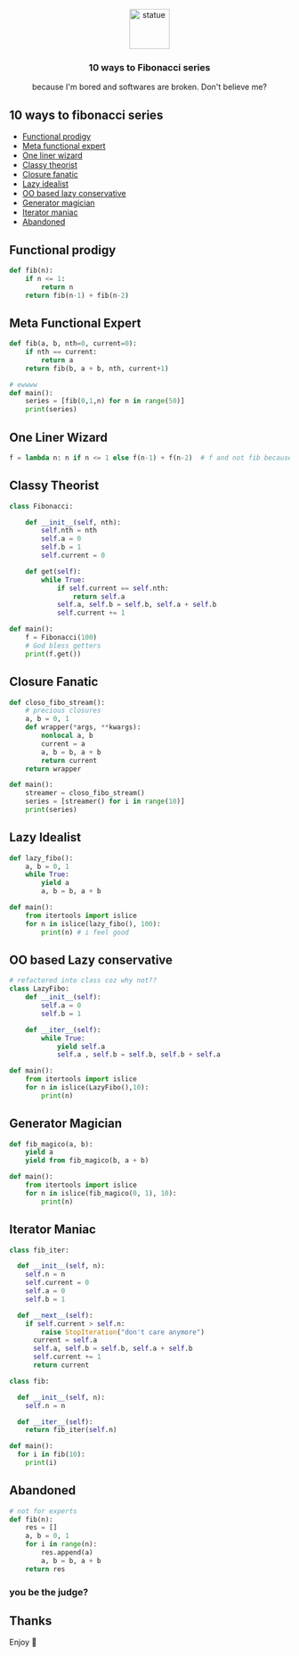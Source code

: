 <p align="center">
  <a href="https://example.com/">
    <img src="http://www.epsilones.com/material/artes/027-fibonacci-pisa.jpg" alt="statue" width=72 height=72>
  </a>

  <h3 align="center">10 ways to Fibonacci series</h3>

  <p align="center">
    because I'm bored and softwares are broken. Don't believe me? 
    <br>
  </p>
</p>

## 10 ways to fibonacci series

- [Functional prodigy](#functional-prodigy)
- [Meta functional expert](#meta-functional-expert)
- [One liner wizard](#one-liner-wizard)
- [Classy theorist](#classy-theorist)
- [Closure fanatic](#closure-fanatic)
- [Lazy idealist](#lazy-idealist)
- [OO based lazy conservative](#OO-based-lazy-conservative)
- [Generator magician](#generator-maniac)
- [Iterator maniac](#iterator-maniac)
- [Abandoned](#abandoned)

## Functional prodigy

```python
def fib(n):
	if n <= 1:
		return n
	return fib(n-1) + fib(n-2)
```

## Meta Functional Expert

```python
def fib(a, b, nth=0, current=0):
	if nth == current:
		return a
	return fib(b, a + b, nth, current+1)

# ewwww
def main():
	series = [fib(0,1,n) for n in range(50)]
	print(series)
```

## One Liner Wizard

```python
f = lambda n: n if n <= 1 else f(n-1) + f(n-2)  # f and not fib because functional laws
```

## Classy Theorist

```python
class Fibonacci:

	def __init__(self, nth):
		self.nth = nth
		self.a = 0
		self.b = 1
		self.current = 0

	def get(self):
		while True:
			if self.current == self.nth:
				return self.a
			self.a, self.b = self.b, self.a + self.b
			self.current += 1

def main():
	f = Fibonacci(100)
	# God bless getters
	print(f.get())
```

## Closure Fanatic

```python
def closo_fibo_stream():
	# precious closures
	a, b = 0, 1
	def wrapper(*args, **kwargs):
		nonlocal a, b
		current = a
		a, b = b, a + b
		return current
	return wrapper

def main():
	streamer = closo_fibo_stream()
	series = [streamer() for i in range(10)]
	print(series)
```

## Lazy Idealist

```python
def lazy_fibo():
	a, b = 0, 1
	while True:
		yield a
		a, b = b, a + b

def main():
	from itertools import islice
	for n in islice(lazy_fibo(), 100):
		print(n) # i feel good

```

## OO based Lazy conservative

```python
# refactored into class coz why not??
class LazyFibo:
	def __init__(self):
		self.a = 0
		self.b = 1

	def __iter__(self):
		while True:
			yield self.a
			self.a , self.b = self.b, self.b + self.a

def main():
	from itertools import islice
	for n in islice(LazyFibo(),10):
		print(n)
```

## Generator Magician

```python
def fib_magico(a, b):
	yield a
	yield from fib_magico(b, a + b)

def main():
	from itertools import islice
	for n in islice(fib_magico(0, 1), 10):
		print(n)
```

## Iterator Maniac

```python
class fib_iter:

  def __init__(self, n):
    self.n = n
    self.current = 0
    self.a = 0
    self.b = 1

  def __next__(self):
    if self.current > self.n:
        raise StopIteration("don't care anymore")
      current = self.a
      self.a, self.b = self.b, self.a + self.b
      self.current += 1
      return current

class fib:

  def __init__(self, n):
    self.n = n

  def __iter__(self):
    return fib_iter(self.n)

def main():
  for i in fib(10):
    print(i)
```

## Abandoned

```python
# not for experts
def fib(n):
	res = []
	a, b = 0, 1
	for i in range(n):
		res.append(a)
		a, b = b, a + b
	return res
```

### you be the judge?

## Thanks

Enjoy :metal:
